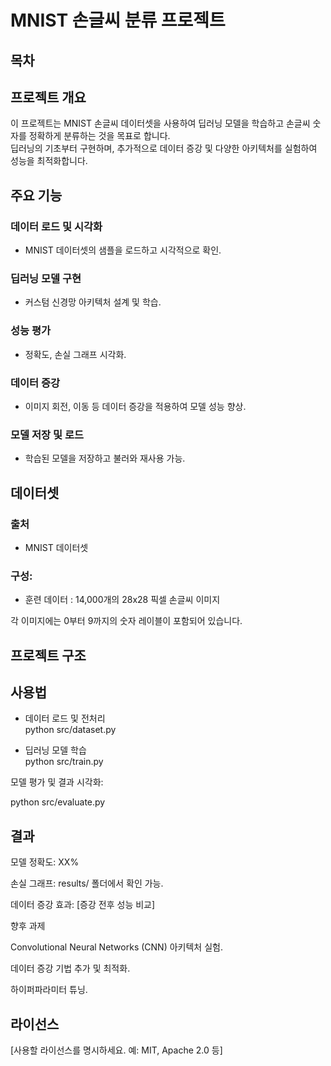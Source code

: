 # MNIST 손글씨 분류 프로젝트
## 목차 

## 프로젝트 개요

이 프로젝트는 MNIST 손글씨 데이터셋을 사용하여 딥러닝 모델을 학습하고 손글씨 숫자를 정확하게 분류하는 것을 목표로 합니다.  
딥러닝의 기초부터 구현하며, 추가적으로 데이터 증강 및 다양한 아키텍처를 실험하여 성능을 최적화합니다.

## 주요 기능

### 데이터 로드 및 시각화
- MNIST 데이터셋의 샘플을 로드하고 시각적으로 확인.  
### 딥러닝 모델 구현 
- 커스텀 신경망 아키텍처 설계 및 학습.  
### 성능 평가
- 정확도, 손실 그래프 시각화.  
### 데이터 증강
- 이미지 회전, 이동 등 데이터 증강을 적용하여 모델 성능 향상.  
### 모델 저장 및 로드
- 학습된 모델을 저장하고 불러와 재사용 가능.  
 
## 데이터셋
### 출처
- MNIST 데이터셋  

### 구성:
- 훈련 데이터 : 14,000개의 28x28 픽셀 손글씨 이미지  

각 이미지에는 0부터 9까지의 숫자 레이블이 포함되어 있습니다.  

## 프로젝트 구조


## 사용법

- 데이터 로드 및 전처리  
    python src/dataset.py

- 딥러닝 모델 학습  
    python src/train.py

모델 평가 및 결과 시각화:

python src/evaluate.py

## 결과

모델 정확도: XX%

손실 그래프: results/ 폴더에서 확인 가능.

데이터 증강 효과: [증강 전후 성능 비교]

향후 과제

Convolutional Neural Networks (CNN) 아키텍처 실험.

데이터 증강 기법 추가 및 최적화.

하이퍼파라미터 튜닝.

## 라이선스

[사용할 라이선스를 명시하세요. 예: MIT, Apache 2.0 등]



